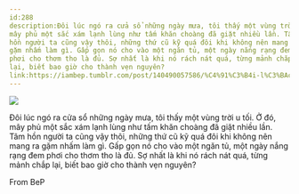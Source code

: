 ```yaml
---
id:288
description:Đôi lúc ngó ra cửa sổ những ngày mưa, tôi thấy một vùng trời u tối. Ở đó,
mây phủ một sắc xám lạnh lùng như tấm khăn choàng đã giặt nhiều lần. Tâm
hồn người ta cũng vậy thôi, những thứ cũ kỹ quá đôi khi không nên mang ra
gặm nhấm làm gì. Gấp gọn nó cho vào một ngăn tủ, một ngày nắng rạng đem
phơi cho thơm tho là đủ. Sợ nhất là khi nó rách nát quá, từng mảnh chắp
lại, biết bao giờ cho thành vẹn nguyên?
link:https://iambep.tumblr.com/post/140490057586/%C4%91%C3%B4i-l%C3%BAc-ng%C3%B3-ra-c%E1%BB%ADa-s%E1%BB%95-nh%E1%BB%AFng-ng%C3%A0y-m%C6%B0a-t%C3%B4i-th%E1%BA%A5y-m%E1%BB%99t
---
```


![](https://64.media.tumblr.com/51675d39574286611f1b54b91d7e43a5/tumblr_o2q22q9rMt1u3a9rjo1_500.jpg)

Đôi lúc ngó ra cửa sổ những ngày mưa, tôi thấy một vùng trời u tối. Ở đó,
mây phủ một sắc xám lạnh lùng như tấm khăn choàng đã giặt nhiều lần. Tâm
hồn người ta cũng vậy thôi, những thứ cũ kỹ quá đôi khi không nên mang ra
gặm nhấm làm gì. Gấp gọn nó cho vào một ngăn tủ, một ngày nắng rạng đem
phơi cho thơm tho là đủ. Sợ nhất là khi nó rách nát quá, từng mảnh chắp
lại, biết bao giờ cho thành vẹn nguyên?

From BeP